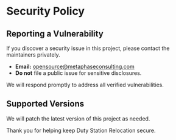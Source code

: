 # Security Policy

## Reporting a Vulnerability

If you discover a security issue in this project, please contact the maintainers privately.

- **Email:** opensource@metaphaseconsulting.com
- **Do not** file a public issue for sensitive disclosures.

We will respond promptly to address all verified vulnerabilities.

## Supported Versions

We will patch the latest version of this project as needed.

Thank you for helping keep Duty Station Relocation secure.
